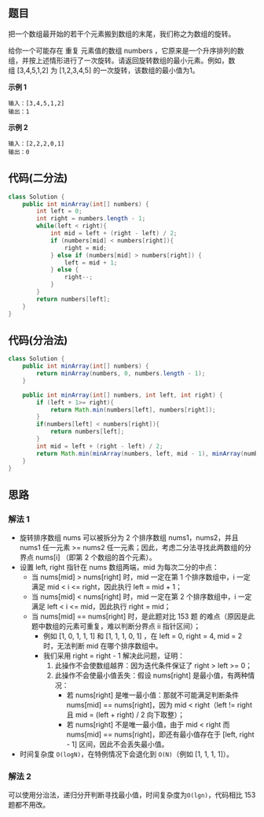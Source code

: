 ## 题目
把一个数组最开始的若干个元素搬到数组的末尾，我们称之为数组的旋转。

给你一个可能存在 重复 元素值的数组 numbers ，它原来是一个升序排列的数组，并按上述情形进行了一次旋转。请返回旋转数组的最小元素。例如，数组 [3,4,5,1,2] 为 [1,2,3,4,5] 的一次旋转，该数组的最小值为1。  

**示例 1**
```
输入：[3,4,5,1,2]
输出：1
```

**示例 2**
```
输入：[2,2,2,0,1]
输出：0
```

## 代码(二分法)
```JAVA
class Solution {
    public int minArray(int[] numbers) {
        int left = 0;
        int right = numbers.length - 1;
        while(left < right){
            int mid = left + (right - left) / 2;
            if (numbers[mid] < numbers[right]){
                right = mid;
            } else if (numbers[mid] > numbers[right]) {
                left = mid + 1;
            } else {
                right--;
            }
        }
        return numbers[left];
    }
}
```

## 代码(分治法)
```JAVA
class Solution {
    public int minArray(int[] numbers) {
        return minArray(numbers, 0, numbers.length - 1);
    }

    public int minArray(int[] numbers, int left, int right) {
        if (left + 1>= right){
            return Math.min(numbers[left], numbers[right]);
        }
        if(numbers[left] < numbers[right]){
            return numbers[left];
        }
        int mid = left + (right - left) / 2;
        return Math.min(minArray(numbers, left, mid - 1), minArray(numbers, mid, right)); 
    }
}
```

## 思路

### 解法 1

* 旋转排序数组 nums 可以被拆分为 2 个排序数组 nums1，nums2，并且 nums1 任一元素 >= nums2 任一元素；因此，考虑二分法寻找此两数组的分界点 nums[i] （即第 2 个数组的首个元素）。
* 设置 left, right 指针在 nums 数组两端，mid 为每次二分的中点：
    * 当 nums[mid] > nums[right] 时，mid 一定在第 1 个排序数组中，i 一定满足 mid < i <= right，因此执行 left = mid + 1；
    * 当 nums[mid] < nums[right] 时，mid 一定在第 2 个排序数组中，i 一定满足 left < i <= mid，因此执行 right = mid；
    * 当 nums[mid] == nums[right] 时，是此题对比 153 题 的难点（原因是此题中数组的元素可重复，难以判断分界点 ii 指针区间）；
        * 例如 [1, 0, 1, 1, 1] 和 [1, 1, 1, 0, 1] ，在 left = 0, right = 4, mid = 2 时，无法判断 mid 在哪个排序数组中。
        * 我们采用 right = right - 1 解决此问题，证明：
            1. 此操作不会使数组越界：因为迭代条件保证了 right > left >= 0；
            2. 此操作不会使最小值丢失：假设 nums[right] 是最小值，有两种情况：
                * 若 nums[right] 是唯一最小值：那就不可能满足判断条件 nums[mid] == nums[right]，因为 mid < right（left != right 且 mid = (left + right) / 2 向下取整）；
                * 若 nums[right] 不是唯一最小值，由于 mid < right 而 nums[mid] == nums[right]，即还有最小值存在于 [left, right - 1] 区间，因此不会丢失最小值。
* 时间复杂度 `O(logN)`，在特例情况下会退化到 `O(N)`（例如 [1, 1, 1, 1]）。

### 解法 2

可以使用分治法，递归分开判断寻找最小值，时间复杂度为`O(lgn)`，代码相比 153 题都不用改。
